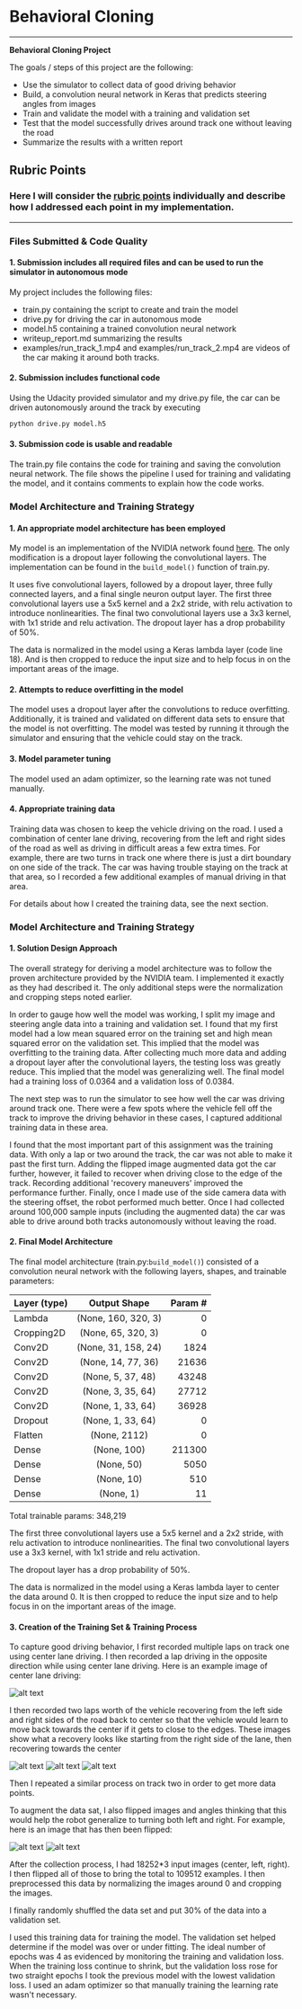 # **Behavioral Cloning** 
---

**Behavioral Cloning Project**

The goals / steps of this project are the following:
* Use the simulator to collect data of good driving behavior
* Build, a convolution neural network in Keras that predicts steering angles from images
* Train and validate the model with a training and validation set
* Test that the model successfully drives around track one without leaving the road
* Summarize the results with a written report


[//]: # (Image References)

[center]: ./examples/center.jpg "Center Driving"
[recover1]: ./examples/recover_1.jpg "Recovery Image"
[recover2]: ./examples/recover_2.jpg "Recovery Image"
[recover3]: ./examples/recover_3.jpg "Recovery Image"
[normal]: ./examples/recover_1.jpg "Normal Image"
[flipped]: ./examples/recover_1_flipped.jpg "Flipped Image"

## Rubric Points
### Here I will consider the [rubric points](https://review.udacity.com/#!/rubrics/432/view) individually and describe how I addressed each point in my implementation.  

---
### Files Submitted & Code Quality

#### 1. Submission includes all required files and can be used to run the simulator in autonomous mode

My project includes the following files:
* train.py containing the script to create and train the model
* drive.py for driving the car in autonomous mode
* model.h5 containing a trained convolution neural network 
* writeup_report.md summarizing the results
* examples/run_track_1.mp4 and examples/run_track_2.mp4 are videos of the car
  making it around both tracks.

#### 2. Submission includes functional code
Using the Udacity provided simulator and my drive.py file, the car can be driven autonomously around the track by executing 
```sh
python drive.py model.h5
```

#### 3. Submission code is usable and readable

The train.py file contains the code for training and saving the convolution neural network. The file shows the pipeline I used for training and validating the model, and it contains comments to explain how the code works.

### Model Architecture and Training Strategy

#### 1. An appropriate model architecture has been employed

My model is an implementation of the NVIDIA network found [here](https://devblogs.nvidia.com/parallelforall/deep-learning-self-driving-cars/). The only modification is a dropout layer following the convolutional layers. The implementation can be found in the `build_model()` function of train.py. 

It uses five convolutional layers, followed by a dropout layer, three fully connected layers, and a final single neuron output layer. The first three convolutional layers use a 5x5 kernel and a 2x2 stride, with relu activation to introduce nonlinearities. The final two convolutional layers use a 3x3 kernel, with 1x1 stride and relu activation. The dropout layer has a drop probability of 50%.

The data is normalized in the model using a Keras lambda layer (code line 18). And is then cropped to reduce the input size and to help focus in on the important areas of the image. 

#### 2. Attempts to reduce overfitting in the model

The model uses a dropout layer after the convolutions to reduce overfitting. Additionally, it is trained and validated on different data sets to ensure that the model is not overfitting. The model was tested by running it through the simulator and ensuring that the vehicle could stay on the track.

#### 3. Model parameter tuning

The model used an adam optimizer, so the learning rate was not tuned manually.

#### 4. Appropriate training data

Training data was chosen to keep the vehicle driving on the road. I used a combination of center lane driving, recovering from the left and right sides of the road as well as driving in difficult areas a few extra times. For example, there are two turns in track one where there is just a dirt boundary on one side of the track. The car was having trouble staying on the track at that area, so I recorded a few additional examples of manual driving in that area. 

For details about how I created the training data, see the next section. 

### Model Architecture and Training Strategy

#### 1. Solution Design Approach

The overall strategy for deriving a model architecture was to follow the proven architecture provided by the NVIDIA team. I implemented it exactly as they had described it. The only additional steps were the normalization and cropping steps noted earlier.

In order to gauge how well the model was working, I split my image and steering angle data into a training and validation set. I found that my first model had a low mean squared error on the training set and high mean squared error on the validation set. This implied that the model was overfitting to the training data. After collecting much more data and adding a dropout layer after the convolutional layers, the testing loss was greatly reduce. This implied that the model was generalizing well. The final model had a training loss of 0.0364 and a validation loss of 0.0384.

The next step was to run the simulator to see how well the car was driving around track one. There were a few spots where the vehicle fell off the track to improve the driving behavior in these cases, I captured additional training data in these area.

I found that the most important part of this assignment was the training data. With only a lap or two around the track, the car was not able to make it past the first turn. Adding the flipped image augmented data got the car further, however, it failed to recover when driving close to the edge of the track. Recording additional 'recovery maneuvers' improved the performance further. Finally, once I made use of the side camera data with the steering offset, the robot performed much better. Once I had collected around 100,000 sample inputs (including the augmented data) the car was able to drive around both tracks autonomously without leaving the road.

#### 2. Final Model Architecture

The final model architecture (train.py:`build_model()`) consisted of a convolution neural network with the following layers, shapes, and trainable parameters:

| Layer (type)|     Output Shape      |  Param # |
| ------------|:---------------------:| --------:|
| Lambda      | (None, 160, 320, 3)   | 0        |
| Cropping2D  | (None, 65, 320, 3)    | 0        |
| Conv2D      | (None, 31, 158, 24)   | 1824     |
| Conv2D      | (None, 14, 77, 36)    | 21636    |
| Conv2D      | (None, 5, 37, 48)     | 43248    |
| Conv2D      | (None, 3, 35, 64)     | 27712    |
| Conv2D      | (None, 1, 33, 64)     | 36928    |
| Dropout     | (None, 1, 33, 64)     | 0        |
| Flatten     | (None, 2112)          | 0        |
| Dense       | (None, 100)           | 211300   |
| Dense       | (None, 50)            | 5050     |
| Dense       | (None, 10)            | 510      |
| Dense       | (None, 1)             | 11       | 

Total trainable params: 348,219

The first three convolutional layers use a 5x5 kernel and a 2x2 stride, with relu activation to introduce nonlinearities. The final two convolutional layers use a 3x3 kernel, with 1x1 stride and relu activation.

The dropout layer has a drop probability of 50%.

The data is normalized in the model using a Keras lambda layer to center the data around 0. It is then cropped to reduce the input size and to help focus in on the important areas of the image. 

#### 3. Creation of the Training Set & Training Process

To capture good driving behavior, I first recorded multiple laps on track one using center lane driving. I then recorded a lap driving in the opposite direction while using center lane driving. Here is an example image of center lane driving:

![alt text][center]

I then recorded two laps worth of the vehicle recovering from the left side and right sides of the road back to center so that the vehicle would learn to move back towards the center if it gets to close to the edges. These images show what a recovery looks like starting from the right side of the lane, then recovering towards the center

![alt text][recover1]
![alt text][recover1]
![alt text][recover1]

Then I repeated a similar process on track two in order to get more data points.

To augment the data sat, I also flipped images and angles thinking that this would help the robot generalize to turning both left and right. For example, here is an image that has then been flipped:

![alt text][normal]
![alt text][flipped]

After the collection process, I had 18252*3 input images (center, left, right). I then flipped all of those to bring the total to 109512 examples. I then preprocessed this data by normalizing the images around 0 and cropping the images.

I finally randomly shuffled the data set and put 30% of the data into a validation set. 

I used this training data for training the model. The validation set helped determine if the model was over or under fitting. The ideal number of epochs was 4 as evidenced by  monitoring the training and validation loss. When the training loss continue to shrink, but the validation loss rose for two straight epochs I took the previous model with the lowest validation loss. I used an adam optimizer so that manually training the learning rate wasn't necessary.
